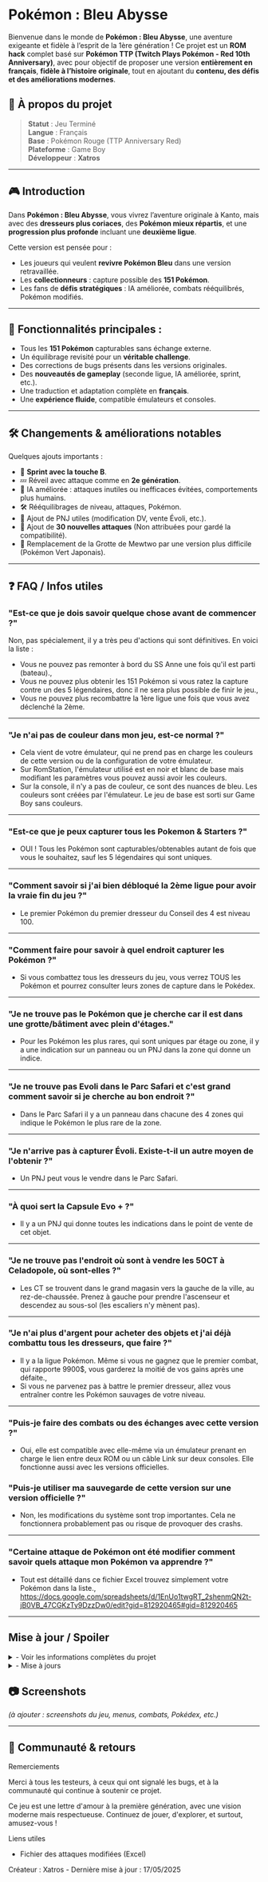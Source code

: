 # Pokémon : Bleu Abysse

Bienvenue dans le monde de **Pokémon : Bleu Abysse**, une aventure exigeante et fidèle à l’esprit de la 1ère génération ! Ce projet est un **ROM hack** complet basé sur **Pokémon TTP (Twitch Plays Pokémon - Red 10th Anniversary)**, avec pour objectif de proposer une version **entièrement en français**, **fidèle à l’histoire originale**, tout en ajoutant du **contenu, des défis et des améliorations modernes**.

## 👾 À propos du projet

> **Statut** : Jeu Terminé  
> **Langue** : Français  
> **Base** : Pokémon Rouge (TTP Anniversary Red)  
> **Plateforme** : Game Boy  
> **Développeur** : **Xatros**  

---

## 🎮 Introduction

Dans **Pokémon : Bleu Abysse**, vous vivrez l’aventure originale à Kanto, mais avec des **dresseurs plus coriaces**, des **Pokémon mieux répartis**, et une **progression plus profonde** incluant une **deuxième ligue**.

Cette version est pensée pour :
- Les joueurs qui veulent **revivre Pokémon Bleu** dans une version retravaillée.
- Les **collectionneurs** : capture possible des **151 Pokémon**.
- Les fans de **défis stratégiques** : IA améliorée, combats rééquilibrés, Pokémon modifiés.

---

## 📖 Fonctionnalités principales :

- Tous les **151 Pokémon** capturables sans échange externe.
- Un équilibrage revisité pour un **véritable challenge**.
- Des corrections de bugs présents dans les versions originales.
- Des **nouveautés de gameplay** (seconde ligue, IA améliorée, sprint, etc.).
- Une traduction et adaptation complète en **français**.
- Une **expérience fluide**, compatible émulateurs et consoles.

---

## 🛠️ Changements & améliorations notables

Quelques ajouts importants :
- 🏃 **Sprint avec la touche B**.
- 💤 Réveil avec attaque comme en **2e génération**.
- 🧠 IA améliorée : attaques inutiles ou inefficaces évitées, comportements plus humains.
- 🛠️ Rééquilibrages de niveau, attaques, Pokémon.
- 🎁 Ajout de PNJ utiles (modification DV, vente Évoli, etc.).
- 🧪 Ajout de **30 nouvelles attaques** (Non attribuées pour gardé la compatibilité).
- 🐍 Remplacement de la Grotte de Mewtwo par une version plus difficile (Pokémon Vert Japonais).

---

## ❓ FAQ / Infos utiles

### "Est-ce que je dois savoir quelque chose avant de commencer ?"
Non, pas spécialement, il y a très peu d'actions qui sont définitives. En voici la liste :
- Vous ne pouvez pas remonter à bord du SS Anne une fois qu'il est parti (bateau).,
- Vous ne pouvez plus obtenir les 151 Pokémon si vous ratez la capture contre un des 5 légendaires, donc il ne sera plus possible de finir le jeu.,
- Vous ne pouvez plus recombattre la 1ère ligue une fois que vous avez déclenché la 2ème.

---

### "Je n'ai pas de couleur dans mon jeu, est-ce normal ?"
- Cela vient de votre émulateur, qui ne prend pas en charge les couleurs de cette version ou de la configuration de votre émulateur.
- Sur RomStation, l'émulateur utilisé est en noir et blanc de base mais modifiant les paramètres vous pouvez aussi avoir les couleurs.
- Sur la console, il n'y a pas de couleur, ce sont des nuances de bleu. Les couleurs sont créées par l'émulateur. Le jeu de base est sorti sur Game Boy sans couleurs.
  
---

### "Est-ce que je peux capturer tous les Pokemon & Starters ?"
- OUI ! Tous les Pokémon sont capturables/obtenables autant de fois que vous le souhaitez, sauf les 5 légendaires qui sont uniques.

---

### "Comment savoir si j'ai bien débloqué la 2ème ligue pour avoir la vraie fin du jeu ?"
- Le premier Pokémon du premier dresseur du Conseil des 4 est niveau 100.

---

### "Comment faire pour savoir à quel endroit capturer les Pokémon ?"
- Si vous combattez tous les dresseurs du jeu, vous verrez TOUS les Pokémon et pourrez consulter leurs zones de capture dans le Pokédex.

---

### "Je ne trouve pas le Pokémon que je cherche car il est dans une grotte/bâtiment avec plein d'étages."
- Pour les Pokémon les plus rares, qui sont uniques par étage ou zone, il y a une indication sur un panneau ou un PNJ dans la zone qui donne un indice.

---

### "Je ne trouve pas Evoli dans le Parc Safari et c'est grand comment savoir si je cherche au bon endroit ?"
- Dans le Parc Safari il y a un panneau dans chacune des 4 zones qui indique le Pokémon le plus rare de la zone.

---

### "Je n'arrive pas à capturer Évoli. Existe-t-il un autre moyen de l'obtenir ?"
- Un PNJ peut vous le vendre dans le Parc Safari.

---

### "À quoi sert la Capsule Evo + ?"
- Il y a un PNJ qui donne toutes les indications dans le point de vente de cet objet.

---

### "Je ne trouve pas l'endroit où sont à vendre les 50CT à Celadopole, où sont-elles ?"
- Les CT se trouvent dans le grand magasin vers la gauche de la ville, au rez-de-chaussée. Prenez à gauche pour prendre l'ascenseur et descendez au sous-sol (les escaliers n'y mènent pas).

---

### "Je n'ai plus d'argent pour acheter des objets et j'ai déjà combattu tous les dresseurs, que faire ?"
- Il y a la ligue Pokémon. Même si vous ne gagnez que le premier combat, qui rapporte 9900$, vous garderez la moitié de vos gains après une défaite.,
- Si vous ne parvenez pas à battre le premier dresseur, allez vous entraîner contre les Pokémon sauvages de votre niveau.

---

### "Puis-je faire des combats ou des échanges avec cette version ?"
- Oui, elle est compatible avec elle-même via un émulateur prenant en charge le lien entre deux ROM ou un câble Link sur deux consoles. Elle fonctionne aussi avec les versions officielles.
### "Puis-je utiliser ma sauvegarde de cette version sur une version officielle ?"
- Non, les modifications du système sont trop importantes. Cela ne fonctionnera probablement pas ou risque de provoquer des crashs.

---

### "Certaine attaque de Pokémon ont été modifier comment savoir quels attaque mon Pokémon va apprendre ?"
- Tout est détaillé dans ce fichier Excel trouvez simplement votre Pokémon dans la liste.,
https://docs.google.com/spreadsheets/d/1EnUo1twgRT_2shenmQN2t-jB0VB_47CGKzTy9DzzDw0/edit?gid=812920465#gid=812920465 

---

## Mise à jour / Spoiler
<details>
  <summary> - Voir les informations complètes du projet </summary>

- L'histoire du jeu est celle d'origine de Pokémon Bleu.,
- Ceci est une version difficile de Pokémon Bleu basée sur Pokémon TTP.,
- Vous aurez la possibilité d'incarner une fille ou un garçon au début du jeu.,
- Les graphismes des Pokémon les moins pertinents de la version Bleu ont été remplacés par des graphismes d'une version différente.,
- Si vous êtes à la recherche de challenge, c'est la version qu'il vous faut. Vous ne pourrez pas traverser ce jeu en ligne droite, il vous faudra par moments vous arrêter pour combattre les Pokémon sauvages afin d'avoir le niveau pour affronter la prochaine arène. Vous l'aurez compris, ce n'est pas une version pour enfant où vous pouvez finir le jeu avec un seul Pokémon...,
- Les 151 Pokémon sont disponibles, certains sont très rares, il vous faudra du temps de recherche mais vous pourrez compléter la totalité du Pokédex sans aucun échange. Des combats ont été ajoutés après la Ligue Pokémon ainsi qu'une version optimisée du Conseil des 4 une fois que vous aurez terminé tous les combats et fini le jeu à 100%.,
- Une zone "Tente de Combat" pour avoir accès à des combats équitables renouvelables à l'infini face à des PNJ.,
- Lorsque vous aurez débloqué la deuxième Ligue Pokémon, vous affronterez un dresseur supplémentaire au Conseil des 4 qui est le proffeseur Chen et vous aurez des mentions supplémentaires après les génériques de fin. Vous aurez terminé l'intégralité de cette version.,
- La deuxième Ligue est très dure avec certains Pokémon qui dépassent le niveau 100, alors préparez-vous...,
ATTENTION : Lorsque vous aurez déclenché la deuxième Ligue, il n'y aura pas de retour possible vers la première.

[Modifications Pénalité]
Oui des pénalités ! C'est une version Hard...
- Il n'y a pas d'objet plus fort que les Pokéball disponibles dans les boutiques.,
- Les champions d'arènes utilisent des potions de Guérison pour soigner leurs Pokémon.,
- La repousse est retirée, aucun moyen d'éviter les combats aléatoires dans les hautes herbes.,
- Diminution de l'utilisation des attaques qui n'infligent pas de dégâts (ex: Rugissement, Gros Yeux, Cyclones...).-> Ces attaques ne sont pas retirées mais seront de moins en moins utilisées par les dresseurs adverses au fur et à mesure dans le jeu.

[Modifications Confort]
parce qu'on est pas que des brutes
- Une Pokéball est dessinée a coté du Pokémon sauvage si vous l'avez déjà.,
- Les jetons s'achètent par 500 au lieu de par 50, le prix est adapté en conséquence bien sûr.,
- Si vous avez trop d'argent, les Rappel Max, Superbonbon et Master Ball peuvent être échangés contre des jetons.,
- Des pépites peuvent s'acheter au shop du Plateau Indigo pour stocker votre argent si vous en avez trop (revendu à moitié prix).,
- Plus besoin de remplir son inventaire avec les CT. Ajout d'un étage au magasin de la Céladopole pour l'achat de toutes les CT du jeu.

[Détails des Modifications]
La mention Spoiler tu t'en tapes ?
- Les textes ne sont plus écrits en majuscule.,
- La "Tente de Combat" se trouve à la Céladopole.,
- Vous devrez capturer les 151 Pokémon pour obtenir le diplôme à la Céladopole.,
- Levels d'évolution de -Kadabra: 60 / -Machopeur : 60 / -Spectrum : 50 / -Gravalanch : 50,
- Cette version est conçue pour que vous croisiez tous les Pokémon du jeu si vous combattez tous les dresseurs sur votre chemin.,
- Après avoir battu la Ligue, vous aurez accès au Match Retour contre une équipe de Pokémon optimisée des champions de chaque arène.,
- Comme dans vos rêves, Mew se trouve sous le camion à Carmin-sur-Mer en le déplaçant avec le CS Force. Dans cette version, une nouvelle grotte a été ajoutée pour le capturer.,
- Un rêve bleu vous attend lorsque vous irez dormir dans votre maison au Bourg Palette. Vous devrez parler à votre lit pour déclencher l'événement une fois que vous aurez vaincu la Ligue.,

ATTENTION : Lorsque vous aurez déclenché la deuxième ligue, il n'y aura pas de retour vers la première.

ATTENTION : Lors de la deuxième fin, le jeu se bloque à la fin des crédits d'auteur, mais une sauvegarde est effectuée. Il vous suffit de relancer simplement votre jeu puis de sélectionner l'option "Continuer".
[Détails Déclenchement de la ligue amélioré]
Et pour ceux qui aime le tout cuit, voilà comment finir le jeu...
- Lorsque vous aurez battu la ligue une fois, obtenu les 151 Pokémon pour compléter votre Pokédex, effectué tous les matchs retour contre les 8 versions optimisées des champions d'arène, et gagné face à votre rêve bleu, retournez à Céladopole pour chercher votre diplôme et affronter la version finale du Conseil des 4.

</details>

<details>
 <summary> - Mise à jours </summary>

Dernière modification 28/07/24 :
 
TOUT les dresseur utilisais des guérisons : Correction seul ceux des arènes et ligues le font maintenant les autre dresseurs retrouve leurs caractéristiques d'origines.,

---------------------------------------------------------
**- modification 08/09/24 :
Correction du texte du PNJ de la pension pokémon. Le signe $ du prix ne s'affiché pas et il y avait un retour à la ligne après le nom du pokémon a mettre en pension.,
Suppression des Super Ball et Ultra Ball des objet caché dans la nature remplacement par des Poké Ball classique.,

---------------------------------------------------------
**- modification 09/09/24 :
Correction de la CT donné par le champion "Pierre" il donné la CT09 au lieu de la CT34.,
Réajustement des niveau vers le bas des pokémon sur le Chenal 21. Cela donnai accès a des pokémon HL trop rapidement avec Surf.,
Correction du Texte (ajout de l'espace) du 2eme badge cascade dans les discours des PNJ. de BadgeCascade à Badge Cascade,
Retrais de Electek du Parc Safari cela rend sont obtention un peut plus compliqué,

---------------------------------------------------------
**- modification 22/09/24 :

Modification des niveaux des Pokemon de la 2eme ligue : Augmentation des lvl.,
Correction des Pokemon légendaire qui n'apprenais pas d'attaques a cause de leurs niveau de base trop élevé.,
Modification de la tente de combat pour que le challenge soit plus dur et augmentation de la récompense.,
Ajout de texte à certains PNJs pour qu'il donne des infos sur les pokémon rare des zone à plusieurs étage.,
 
---------------------------------------------------------
**- modification 26/09/24 :
Modification de la liste d'attaque ce certain pokémon qui ne pouvais pas apprendre certaine attaque - Exemple : taupiqueur - Cs Coupe,
(16 Pokémon modifier pour être similaire au attaque de pokémon rouge et bleu qui sont différente de la version jaune.) 

---------------------------------------------------------
**- modification 14/10/24 :
Modification du texte du Prof Chen lors de la fin de la première ligue pour qu'il rappel au joueur que le jeu n'est pas encore terminé.,
Modification et correction du texte de la dernière image lors de la 2eme fin du jeu.,

---------------------------------------------------------
**- modification 24/10/24 : 

Correction des chiffre des boite 10 11 et 12,
Ajout dans le mémoire du jeu de 30 nouvelle attaque mais non attribuer à vos pokémon,

---------------------------------------------------------
**- modification 03/11/24 :  (version RomStation)
Attribution de la touche B pour le Sprinte. Double la vitesse de déplacement à pied et en vélo.,
Ajout de la mécanique qui permet de lancé une attaque quand le pokemon est endormis pour son réveil comme dans la 2G.,
Ajout d'un PNJ qui permet de modifier les stats d'un pokémon de sont équipe pour lui donné un DV parfait en échange d'un objet.,
Ajout d'un PNJ dans le parc safari qui vend Evoli contre de l'argent (beaucoup d'argent),
Suppression du PNJ qui vent le Magicarpe dans le centre pokémon du mont Célénite (oui il est partit au parc safari !),
Correction du bug qui bloqué le jeu si 300 PokéBall était acheter d'un coup.,

---------------------------------------------------------
**- modification 06/11/24 :
Retrais des texte inutile de Joëlle qui parle beaucoup trop pour faire le soin de l'équipe.,
Fin de correction du bug des Pokéball de la dernière maj il y avait un oubli avec les objet ramassé.,

---------------------------------------------------------
**- modification 31/03/25 :
Ptéra peut désormais apprendre Éboulement.,
Dracaufeu et Dracolosse peuvent apprendre Vol.,
Les Pokémon du Badge Roche ont été rééquilibrés, car ils étaient trop forts avec les nouvelles attaques.,
L'IA a été modifiée pour ne plus utiliser d'attaques inutiles ou inefficaces. (il est beaucoup plus fort),
La Grotte de Mewtwo a été remplacée par la version plus difficile de la Grotte présente dans la version japonaise Pokémon Vert.,
Le niveau de certains dresseurs comme les match retour des champions d'arène et la seconde  ligue, a été augmenté pour offrir un vrai challenge.,
Des modifications et ajouts d'attaques ont été effectués sur tous les Pokémon du jeu, afin d'ajouter des attaques après le niveau 50 et mieux correspondre à cette version, tout en gardant au maximum les attaques de base des Pokémon.,
 
---------------------------------------------------------
**- modification 15/04/25 :
Correction du bug qui empêche d'utilisé les pierre d'évolution,
 
---------------------------------------------------------
**- modification 22/04/25 :
Correction du bug qui causé aucun dégât sur les Coup Critique avec des pokémon supérieur au niveau 127.

---------------------------------------------------------
**- modification 30/04/25 :
Correction du PNJ qui s'est invité dans la grotte final du jeu. il n'avait rien à faire ici et à été retirer.

---------------------------------------------------------
**- modification 06/05/25 :
Correction de l'IA :

Modification du comportement des attaques de changement d'état :,
Le spam des attaques comme l'endormissement rend les combats ennuyeux, voire bloqués. De même, utiliser une attaque de paralysie sur un type immunisé rend le match trop simple. Ces attaques ont désormais 1 chance sur 3 d’être choisies par l’IA, afin de limiter leur abus.

Révision de la logique pour les attaques de dégâts :,
L'IA se contentait auparavant de choisir en boucle l’attaque la plus efficace. Désormais, les dresseurs ont 1 chance sur 3 de lancer une attaque différente de l'attaque la plus puissante qu'ils ont a disposition contre votre pokémon, tant qu’elle n’est pas inefficace (sauf si c’est la seule disponible).

Ces choix aléatoires sont totalement indépendants : un dresseur peut changer d’attaque à chaque tour, ou lancer la même plusieurs fois de suite.
L’objectif est de rendre le comportement des dresseurs plus humain et de diversifier un peu plus les combats. 

---------------------------------------------------------
**- modification 10/05/25 :
Correction des attaque de Nidoking qui planté au lvl 50.,

---------------------------------------------------------
### - modification 17/05/25 :
Correction des LVL de certains dresseur de la zone du chenal 19 a 21 qui n'était pas bien adapté à la zone.

</details>

## 📷 Screenshots

_(à ajouter : screenshots du jeu, menus, combats, Pokédex, etc.)_

---

## 💬 Communauté & retours

Remerciements

Merci à tous les testeurs, à ceux qui ont signalé les bugs, et à la communauté qui continue à soutenir ce projet.

Ce jeu est une lettre d'amour à la première génération, avec une vision moderne mais respectueuse. Continuez de jouer, d'explorer, et surtout, amusez-vous !

Liens utiles

- Fichier des attaques modifiées (Excel)

Créateur : Xatros - Dernière mise à jour : 17/05/2025
